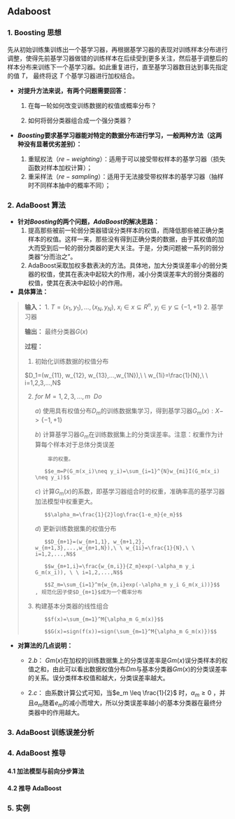 ## Adaboost

### 1. Boosting 思想

先从初始训练集训练出一个基学习器，再根据基学习器的表现对训练样本分布进行调整，使得先前基学习器做错的训练样本在后续受到更多关注，然后基于调整后的样本分布来训练下一个基学习器。如此重复进行，直至基学习器数目达到事先指定的值 $T$， 最终将这 $T$ 个基学习器进行加权结合。

* **对提升方法来说，有两个问题需要回答：**

  1. 在每一轮如何改变训练数据的权值或概率分布？

  2. 如何将弱分类器组合成一个强分类器？

* **$Boosting$要求基学习器能对特定的数据分布进行学习，一般两种方法（这两种没有显著优劣差别）：**
  1. 重赋权法（$re-weighting$）：适用于可以接受带权样本的基学习器（损失函数对样本加权计算）；
  2. 重采样法（$re-sampling$）：适用于无法接受带权样本的基学习器（抽样时不同样本抽中的概率不同）；

### 2. AdaBoost 算法

* **针对$Boosting$的两个问题，$AdaBoost$的解决思路：**
  1. 提高那些被前一轮弱分类器错误分类样本的权值，而降低那些被正确分类样本的权值。这样一来，那些没有得到正确分类的数据，由于其权值的加大而受到后一轮的弱分类器的更大关注。于是，分类问题被一系列的弱分类器“分而治之”。
  2. AdaBoost采取加权多数表决的方法。具体地，加大分类误差率小的弱分类器的权值，使其在表决中起较大的作用，减小分类误差率大的弱分类器的权值，使其在表决中起较小的作用。
* **具体算法：**

>**输入：** 1.  $T={(x_1,y_1),...,(x_N,y_N)}$, $x_i \in x \subseteq R^n$, $y_i \in y \subseteq \{-1, +1\}$  2. 基学习器
>
>**输出：** 最终分类器$G(x)$
>
>**过程：**
>
>1. 初始化训练数据的权值分布
>
>   $D_1=(w_{11}, w_{12}, w_{13},...,w_{1N}),\ \ w_{1i}=\frac{1}{N},\ \ i=1,2,3,...,N$  
>
>2. $for\ M=1,2,3,...,m\ \ Do$ 
>
>   	$a)$ 使用具有权值分布$D_m$的训练数据集学习，得到基学习器$G_m(x):X->\{-1,+1\}$
>
>   	$b)$ 计算基学习器$G_m$在训练数据集上的分类误差率。注意：权重作为计算每个样本对于总体分类误差		 
>
>   	     率的权重。
>
>   		$$e_m=P(G_m(x_i)\neq y_i)=\sum_{i=1}^{N}w_{mi}I(G_m(x_i) \neq y_i)$$		
>
>   	$c)$ 计算$G_m(x)$的系数，即基学习器组合时的权重，准确率高的基学习器加法模型中权重更大。
>
>   		$$\alpha_m=\frac{1}{2}log\frac{1-e_m}{e_m}$$
>
>   	$d)$ 更新训练数据集的权值分布
>
>   		$$D_{m+1}=(w_{m+1,1}, w_{m+1,2}, w_{m+1,3},...,w_{m+1,N}),\ \ w_{1i}=\frac{1}{N},\ \ i=1,2,...,N$$
>
>   		$$w_{m+1,i}=\frac{w_{m,i}}{Z_m}exp(-\alpha_m y_i G_m(x_i)), \ \ i=1,2,...,N$$
>
>   		$$Z_m=\sum_{i=1}^m{w_{m,i}exp(-\alpha_m y_i G_m(x_i))}$$  , 规范化因子使$D_{m+1}$成为一个概率分布
>
>3. 构建基本分类器的线性组合
>
>   		$$f(x)=\sum_{m=1}^M{\alpha_m G_m(x)}$$ 
>
>   		$$G(x)=sign(f(x))=sign(\sum_{m=1}^M{\alpha_m G_m(x)})$$

* **对算法的几点说明：**

  * $2.b：$ $Gm(x)$在加权的训练数据集上的分类误差率是$Gm(x)$误分类样本的权值之和，由此可以看出数据权值分布$Dm$与基本分类器$Gm(x)$的分类误差率的关系。误分类样本权值和越大，分类误差率越大。

  * $2.c：$ 由系数计算公式可知，当$e_m \leq \frac{1}{2}$ 时，$\alpha_m \geq 0$ ，并且$a_m$随着$e_m​$的减小而增大，所以分类误差率越小的基本分类器在最终分类器中的作用越大。






### 3. AdaBoost 训练误差分析



### 4. AdaBoost 推导

#### 4.1 加法模型与前向分步算法



#### 4.2 推导 AdaBoost



### 5. 实例



